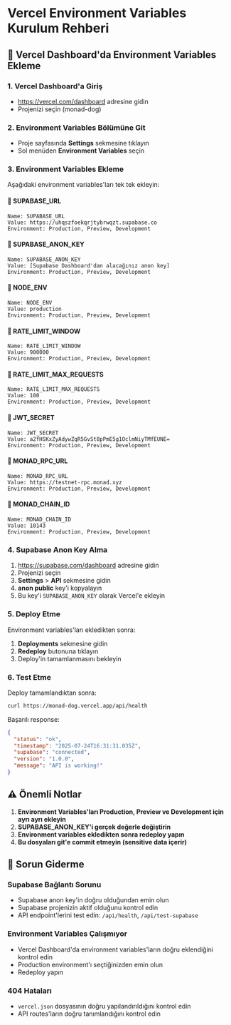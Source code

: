 # Vercel Environment Variables Kurulum Rehberi

## 🚀 Vercel Dashboard'da Environment Variables Ekleme

### 1. Vercel Dashboard'a Giriş
- https://vercel.com/dashboard adresine gidin
- Projenizi seçin (monad-dog)

### 2. Environment Variables Bölümüne Git
- Proje sayfasında **Settings** sekmesine tıklayın
- Sol menüden **Environment Variables** seçin

### 3. Environment Variables Ekleme

Aşağıdaki environment variables'ları tek tek ekleyin:

#### 🔑 SUPABASE_URL
```
Name: SUPABASE_URL
Value: https://uhqszfoekqrjtybrwqzt.supabase.co
Environment: Production, Preview, Development
```

#### 🔑 SUPABASE_ANON_KEY
```
Name: SUPABASE_ANON_KEY
Value: [Supabase Dashboard'dan alacağınız anon key]
Environment: Production, Preview, Development
```

#### 🔑 NODE_ENV
```
Name: NODE_ENV
Value: production
Environment: Production, Preview, Development
```

#### 🔑 RATE_LIMIT_WINDOW
```
Name: RATE_LIMIT_WINDOW
Value: 900000
Environment: Production, Preview, Development
```

#### 🔑 RATE_LIMIT_MAX_REQUESTS
```
Name: RATE_LIMIT_MAX_REQUESTS
Value: 100
Environment: Production, Preview, Development
```

#### 🔑 JWT_SECRET
```
Name: JWT_SECRET
Value: a2fHSKxZyAdywZqR5GvSt8pPmE5g1OclmNiyTMfEUNE=
Environment: Production, Preview, Development
```

#### 🔑 MONAD_RPC_URL
```
Name: MONAD_RPC_URL
Value: https://testnet-rpc.monad.xyz
Environment: Production, Preview, Development
```

#### 🔑 MONAD_CHAIN_ID
```
Name: MONAD_CHAIN_ID
Value: 10143
Environment: Production, Preview, Development
```

### 4. Supabase Anon Key Alma
1. https://supabase.com/dashboard adresine gidin
2. Projenizi seçin
3. **Settings** > **API** sekmesine gidin
4. **anon public** key'i kopyalayın
5. Bu key'i `SUPABASE_ANON_KEY` olarak Vercel'e ekleyin

### 5. Deploy Etme
Environment variables'ları ekledikten sonra:
1. **Deployments** sekmesine gidin
2. **Redeploy** butonuna tıklayın
3. Deploy'in tamamlanmasını bekleyin

### 6. Test Etme
Deploy tamamlandıktan sonra:
```bash
curl https://monad-dog.vercel.app/api/health
```

Başarılı response:
```json
{
  "status": "ok",
  "timestamp": "2025-07-24T16:31:31.035Z",
  "supabase": "connected",
  "version": "1.0.0",
  "message": "API is working!"
}
```

## ⚠️ Önemli Notlar

1. **Environment Variables'ları Production, Preview ve Development için ayrı ayrı ekleyin**
2. **SUPABASE_ANON_KEY'i gerçek değerle değiştirin**
3. **Environment variables ekledikten sonra redeploy yapın**
4. **Bu dosyaları git'e commit etmeyin (sensitive data içerir)**

## 🔧 Sorun Giderme

### Supabase Bağlantı Sorunu
- Supabase anon key'in doğru olduğundan emin olun
- Supabase projenizin aktif olduğunu kontrol edin
- API endpoint'lerini test edin: `/api/health`, `/api/test-supabase`

### Environment Variables Çalışmıyor
- Vercel Dashboard'da environment variables'ların doğru eklendiğini kontrol edin
- Production environment'ı seçtiğinizden emin olun
- Redeploy yapın

### 404 Hataları
- `vercel.json` dosyasının doğru yapılandırıldığını kontrol edin
- API routes'ların doğru tanımlandığını kontrol edin
